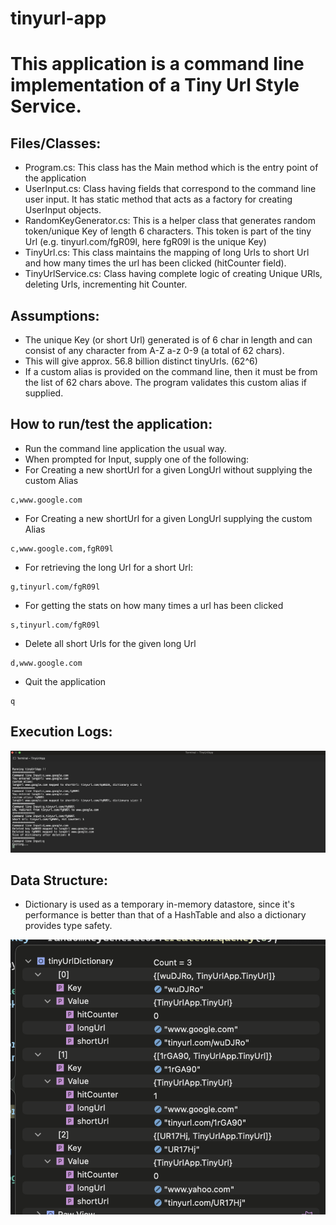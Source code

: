 # tinyurl-app
# This application is a command line implementation of a Tiny Url Style Service.

## Files/Classes:

* Program.cs: This class has the Main method which is the entry point of the application
* UserInput.cs: Class having fields that correspond to the command line user input. It has static method that acts as a factory for creating UserInput objects.
* RandomKeyGenerator.cs: This is a helper class that generates random token/unique Key of length 6 characters. This token is part of the tiny Url (e.g. tinyurl.com/fgR09l, here fgR09l is the unique Key)
* TinyUrl.cs: This class maintains the mapping of long Urls to short Url and how many times the url has been clicked (hitCounter field).
* TinyUrlService.cs: Class having complete logic of creating Unique URls, deleting Urls, incrementing hit Counter.

## Assumptions:

* The unique Key (or short Url) generated is of 6 char in length and can consist of any character from A-Z a-z 0-9 (a total of 62 chars).
* This will give approx. 56.8 billion distinct tinyUrls. (62^6)
* If a custom alias is provided on the command line, then it must be from the list of 62 chars above. The program validates this custom alias if supplied.



## How to run/test the application:

* Run the command line application the usual way.
* When prompted for Input, supply one of the following:
 * For Creating a new shortUrl for a given LongUrl without supplying the custom Alias
 ```
 c,www.google.com
 ```
 * For Creating a new shortUrl for a given LongUrl supplying the custom Alias
 ```
 c,www.google.com,fgR09l
 ```
 * For retrieving the long Url for a short Url:
 ```
 g,tinyurl.com/fgR09l
 ```
 * For getting the stats on how many times a url has been clicked
 ```
 s,tinyurl.com/fgR09l
 ```
 * Delete all short Urls for the given long Url
 ```
 d,www.google.com
 ```
 * Quit the application
 ```
 q
 ```

## Execution Logs:

![Logs](./images/TinyUrlApp-Execution-logs.png?raw=true?raw=true "Logs")

## Data Structure:

* Dictionary is used as a temporary in-memory datastore, since it's performance is better than that of a HashTable and also a dictionary provides type safety.

![Data Structure](./images/DataStructure-tinyUrlDictionary.png?raw=true?raw=true "Data Structure")